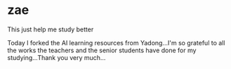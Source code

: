 # zae
<p>This just help me study better</p>
<p>Today I forked the AI learning resources from Yadong...I'm so grateful to all the works the teachers and the senior students have done for my studying...Thank you very much...</p>
